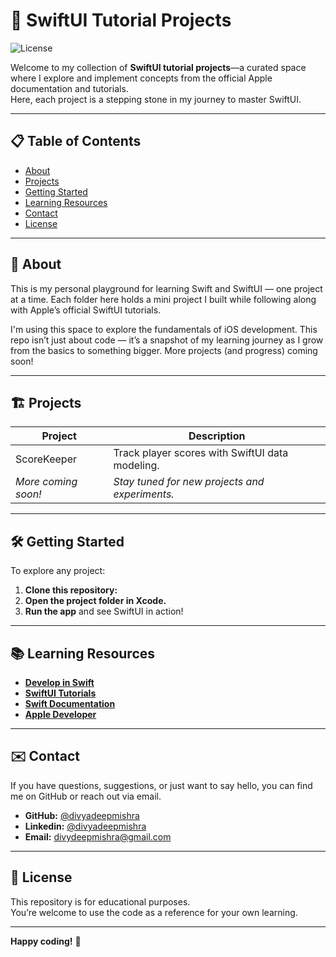 # 🚀 SwiftUI Tutorial Projects

![License](https://img.shields.io/github/license/divyadeepmishra/SwiftUI-Tutorials?color=blue&style=flat-square)

Welcome to my collection of **SwiftUI tutorial projects**—a curated space where I explore and implement concepts from the official Apple documentation and tutorials.  
Here, each project is a stepping stone in my journey to master SwiftUI.

---

## 📋 Table of Contents

- [About](#about)
- [Projects](#projects)
- [Getting Started](#getting-started)
- [Learning Resources](#learning-resources)
- [Contact](#contact)
- [License](#license)

---

## 🌟 About

This is my personal playground for learning Swift and SwiftUI — one project at a time.
Each folder here holds a mini project I built while following along with Apple’s official SwiftUI tutorials.

I'm using this space to explore the fundamentals of iOS development. 
This repo isn’t just about code — it’s a snapshot of my learning journey as I grow from the basics to something bigger. More projects (and progress) coming soon!

---

## 🏗️ Projects

| Project      | Description                                            |
|--------------|-------------------------------------------------------|
| ScoreKeeper  | Track player scores with SwiftUI data modeling.        |
| *More coming soon!* | *Stay tuned for new projects and experiments.* |

---

## 🛠️ Getting Started

To explore any project:

1. **Clone this repository:**
2. **Open the project folder in Xcode.**
3. **Run the app** and see SwiftUI in action!

---

## 📚 Learning Resources

- **[Develop in Swift](https://developer.apple.com/tutorials/develop-in-swift)**
- **[SwiftUI Tutorials](https://developer.apple.com/tutorials/swiftui)**
- **[Swift Documentation](https://docs.swift.org/swift-book/documentation/the-swift-programming-language)**
- **[Apple Developer ](https://developer.apple.com/develop/)**

---

## ✉️ Contact

If you have questions, suggestions, or just want to say hello, you can find me on GitHub or reach out via email.

- **GitHub:** [@divyadeepmishra](https://github.com/divyadeepmishra)
- **Linkedin:** [@divyadeepmishra](https://www.linkedin.com/in/divyadeepmishra/)
- **Email:** divydeepmishra@gmail.com

---

## 📜 License

This repository is for educational purposes.  
You’re welcome to use the code as a reference for your own learning.

---

**Happy coding!** 🚀
